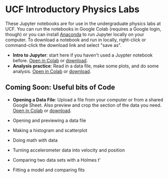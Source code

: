# UCF Introductory Physics Labs
These Jupyter notebooks are for use in the undergraduate physics labs at UCF. You can run the notebooks in Google Colab (requires a Google login, though) or you can install [Anaconda](https://www.anaconda.com/products/individual) to run Jupyter locally on your computer. To download a notebook and run in locally, right-click or command-click the download link and select "save as".  
  
- **Intro to Jupyter**: start here if you haven't used a Juypter notebook before. [Open in Colab](https://colab.research.google.com/github/adamlamee/UCF_labs/blob/main/intro.ipynb) or [download](https://github.com/adamlamee/UCF_labs/raw/main/intro.ipynb).  
- **Analysis practice**: Read in a data file, make some plots, and do some analysis. [Open in Colab](https://colab.research.google.com/github/adamlamee/UCF_labs/blob/main/analysis_practice.ipynb) or [download](https://github.com/adamlamee/UCF_labs/raw/main/analysis_practice.ipynb).  

## Coming Soon: Useful bits of Code  
- **Opening a Data File**: Upload a file from your computer or from a shared Google Sheet. Also preview and crop the section of the data you need. [Open in Colab](https://colab.research.google.com/github/adamlamee/UCF_labs/blob/main/opening_a_data_file.ipynb) or [download](https://github.com/adamlamee/UCF_labs/raw/main/opening_a_data_file.ipynb).  

- Opening and previewing a data file
- Making a histogram and scatterplot
- Doing math with data
- Turning accelerometer data into velocity and position
- Comparing two data sets with a Holmes t'
- Fitting a model and comparing fits

<!--
- **Making Comparisons**: [open in Colab](https://colab.research.google.com/github/adamlamee/UCF_labs/blob/main/making_comparisons.ipynb) or [download](https://github.com/adamlamee/UCF_labs/raw/main/making_comparisons.ipynb).  
- **Fitting a Model**: [open in Colab](https://colab.research.google.com/github/adamlamee/UCF_labs/blob/main/fitting_a_model.ipynb) or [download](https://github.com/adamlamee/UCF_labs/raw/main/fitting_a_model.ipynb).  
-->
